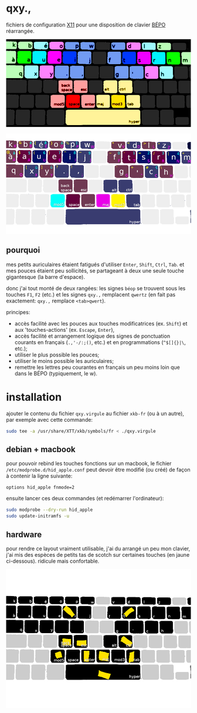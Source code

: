 qxy.,
=====

fichiers de configuration [X11](https://www.x.org/releases/X11R7.5/doc/input/XKB-Config.html) pour une disposition de clavier [BÉPO](https://bepo.fr/wiki/Accueil) réarrangée.

![qxy., -- repartition des touches entre les doigts](./img/repartition_doigts.png)

![qxy., -- touches spéciales](./img/layout.png)

pourquoi
--------

mes petits auriculaires étaient fatigués d'utiliser `Enter`, `Shift`, `Ctrl`, `Tab`. et mes pouces étaient peu sollicités, se partageant à deux une seule touche gigantesque (la barre d'espace). 

donc j'ai tout monté de deux rangées: les signes `béop` se trouvent sous les touches `F1`, `F2` (etc.) et les signes `qxy.,` remplacent `qwertz` (en fait pas exactement: `qxy.,` remplace `<tab>qwert`).

principes:

- accès facilité avec les pouces aux touches modificatrices (ex. `Shift`) et aux 'touches-actions' (ex. `Escape`, `Enter`), 
- accès facilité et arrangement logique des signes de ponctuation courants en français (`.,'-/:;()`, etc.) et en programmations (`^$[]{}|\`, etc.);
- utiliser le plus possible les pouces;
- utiliser le moins possible les auriculaires;
- remettre les lettres peu courantes en français un peu moins loin que dans le BÉPO (typiquement, le w).

installation
============

ajouter le contenu du fichier `qxy.virgule` au fichier `xkb-fr` (ou à un autre), par exemple avec cette commande:

```bash
sudo tee -a /usr/share/XTT/xkb/symbols/fr < ./qxy.virgule
```

debian + macbook
------------

pour pouvoir rebind les touches fonctions sur un macbook, le fichier `/etc/modprobe.d/hid_apple.conf` peut devoir être modifié (ou créé) de façon à contenir la ligne suivante: 

```modconf
options hid_apple fnmode=2
```

ensuite lancer ces deux commandes (et redémarrer l'ordinateur):

```bash
sudo modprobe --dry-run hid_apple 
sudo update-initramfs -u 
```

hardware
--------

pour rendre ce layout vraiment utilisable, j'ai du arrangé un peu mon clavier, j'ai mis des espèces de petits tas de scotch sur certaines touches (en jaune ci-dessous). ridicule mais confortable.

![ridicule mais confortable](./img/scotch.png)
